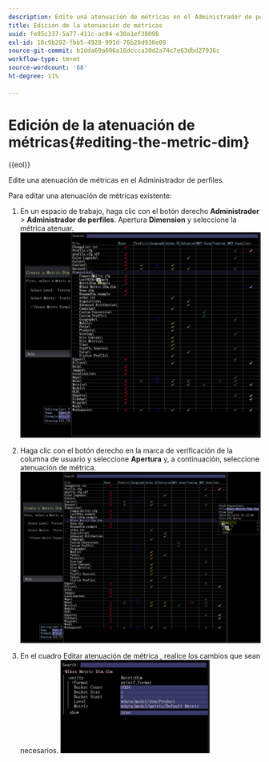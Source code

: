 ```yaml
---
description: Edite una atenuación de métricas en el Administrador de perfiles.
title: Edición de la atenuación de métricas
uuid: fe95c337-5a77-411c-ac04-e30a1ef38098
exl-id: 16c9b292-fbb5-4928-991d-76b28d938e09
source-git-commit: b1dda69a606a16dccca30d2a74c7e63dbd27936c
workflow-type: tm+mt
source-wordcount: '68'
ht-degree: 11%

---
```


# Edición de la atenuación de métricas{#editing-the-metric-dim}

{{eol}}

Edite una atenuación de métricas en el Administrador de perfiles.

Para editar una atenuación de métricas existente:

1. En un espacio de trabajo, haga clic con el botón derecho **Administrador** > **Administrador de perfiles**. Apertura **Dimension** y seleccione la métrica atenuar. ![](assets/6_4_workstation_metricdim_edit.png)

1. Haga clic con el botón derecho en la marca de verificación de la columna de usuario y seleccione **Apertura** y, a continuación, seleccione atenuación de métrica. ![](assets/6_4_workstation_metricdim_edit_profile.png)

1. En el cuadro Editar atenuación de métrica , realice los cambios que sean necesarios. ![](assets/6_4_workstation_metricdim_edit_metricdim.png)

